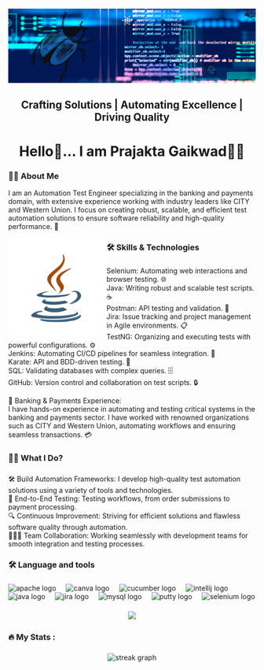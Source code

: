 ![logo](https://github.com/skyupprajakta/skyupprajakta/blob/main/Orange%20Modern%20Technology%20LinkedIn%20Banner%20(1).png?raw=true)
<h2 align="center">Crafting Solutions | Automating Excellence | Driving Quality</h2>

###

<h1 align="center">Hello👋... I am Prajakta Gaikwad👨‍💻</h1>

###

<h3 align="left">👩‍💻  About Me</h3>
<img src="https://cdna.artstation.com/p/assets/images/images/005/440/802/original/collateral-damage-studios-hero0.gif?1491020645" width= "350px" align="right" alt=""/>

<p align="left">I am an Automation Test Engineer specializing in the banking and payments domain, with extensive experience working with industry leaders like CITY and Western Union. I focus on creating robust, scalable, and efficient test automation solutions to ensure software reliability and high-quality performance. 🚀</p>
<img src="https://raw.githubusercontent.com/Deathopex/Deathopex/main/java.gif" width="200px" align="left" alt=""/>
<img src= "https://encrypted-tbn0.gstatic.com/images?q=tbn:ANd9GcTC7NClpQrO6iEc4y3gKTRIFEB3LDKN2J_mKQ&s" width="250px" align="left" alt=""/>
 <img src= "https://www.evozon.com/wp-content/uploads/2016/10/Selenium.png" width="150px" align="right" alt=""/>

<h3 align="left">🛠️ Skills & Technologies</h3>

###

<p align="left">Selenium: Automating web interactions and browser testing. 🌐<br>Java: Writing robust and scalable test scripts. ☕<br>Postman: API testing and validation. 🔧<br>Jira: Issue tracking and project management in Agile environments. 📋<br>TestNG: Organizing and executing tests with powerful configurations. ⚙️<br>Jenkins: Automating CI/CD pipelines for seamless integration. 🔄<br>Karate: API and BDD-driven testing. 🥋<br>SQL: Validating databases with complex queries. 🗄️<br>GitHub: Version control and collaboration on test scripts. 🔒<br>
 <img src="https://miro.medium.com/v2/resize:fit:1400/1*qTTe7-BftCKF5U8oWLHQRg.jpeg" width="200px" align="left" alt=""/>
 
 🏦 Banking & Payments Experience:<br>I have hands-on experience in automating and testing critical systems in the banking and payments sector. I have worked with renowned organizations such as CITY and Western Union, automating workflows and ensuring seamless transactions. 💳</p>

###

<h3 align="left">🧑‍💻 What I Do?</h3>

<img src="https://i.pinimg.com/originals/17/07/13/170713ecea0449df54e43dcf926950bf.gif" width="400px" align="left"  alt=""/>

###

<p align="left">🛠️ Build Automation Frameworks: I develop high-quality test automation solutions using a variety of tools and technologies.<br>🏅 End-to-End Testing: Testing workflows, from order submissions to payment processing.<br>🔍 Continuous Improvement: Striving for efficient solutions and flawless software quality through automation.<br>🧑‍🤝‍🧑 Team Collaboration: Working seamlessly with development teams for smooth integration and testing processes.</p>




###

<h3 align="left">🛠 Language and tools</h3>


###

<div align="left">
  <img src="https://cdn.jsdelivr.net/gh/devicons/devicon/icons/apache/apache-original.svg" height="40" alt="apache logo"  />
  <img width="12" />
  <img src="https://cdn.jsdelivr.net/gh/devicons/devicon/icons/canva/canva-original.svg" height="40" alt="canva logo"  />
  <img width="12" />
  <img src="https://cdn.jsdelivr.net/gh/devicons/devicon/icons/cucumber/cucumber-plain.svg" height="40" alt="cucumber logo"  />
  <img width="12" />
  <img src="https://cdn.jsdelivr.net/gh/devicons/devicon/icons/intellij/intellij-original.svg" height="40" alt="intellij logo"  />
  <img width="12" />
  <img src="https://cdn.jsdelivr.net/gh/devicons/devicon/icons/java/java-original.svg" height="40" alt="java logo"  />
  <img width="12" />
  <img src="https://cdn.jsdelivr.net/gh/devicons/devicon/icons/jira/jira-original.svg" height="40" alt="jira logo"  />
  <img width="12" />
  <img src="https://cdn.jsdelivr.net/gh/devicons/devicon/icons/mysql/mysql-original.svg" height="40" alt="mysql logo"  />
  <img width="12" />
  <img src="https://cdn.jsdelivr.net/gh/devicons/devicon/icons/putty/putty-original.svg" height="40" alt="putty logo"  />
  <img width="12" />
  <img src="https://cdn.jsdelivr.net/gh/devicons/devicon/icons/selenium/selenium-original.svg" height="40" alt="selenium logo"  />
</div>

###

<div align="center">
  <img src="https://visitor-badge.laobi.icu/badge?page_id=skyupprajakta.skyupprajakta&"  />
</div>

###

<h3 align="left">🔥   My Stats :</h3>

###

<div align="center">
  <img src="https://streak-stats.demolab.com?user=skyupprajakta&locale=en&mode=daily&theme=dark&hide_border=false&border_radius=5&order=3" height="220" alt="streak graph"  />
</div>

###
